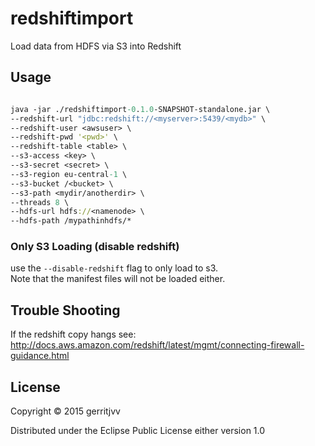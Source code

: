 # redshiftimport

Load data from HDFS via S3 into Redshift

## Usage

```clojure

java -jar ./redshiftimport-0.1.0-SNAPSHOT-standalone.jar \
--redshift-url "jdbc:redshift://<myserver>:5439/<mydb>" \
--redshift-user <awsuser> \
--redshift-pwd '<pwd>' \
--redshift-table <table> \
--s3-access <key> \
--s3-secret <secret> \
--s3-region eu-central-1 \
--s3-bucket /<bucket> \
--s3-path <mydir/anotherdir> \
--threads 8 \
--hdfs-url hdfs://<namenode> \
--hdfs-path /mypathinhdfs/*

```

### Only S3 Loading (disable redshift)

use the ```--disable-redshift``` flag to only load to s3.  
Note that the manifest files will not be loaded either.  

## Trouble Shooting

If the redshift copy hangs see: http://docs.aws.amazon.com/redshift/latest/mgmt/connecting-firewall-guidance.html


## License

Copyright © 2015 gerritjvv

Distributed under the Eclipse Public License either version 1.0
